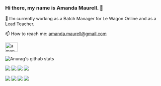 ### Hi there, my name is Amanda Maurell. 👋



🔭 I’m currently working as a Batch Manager for Le Wagon Online and as a Lead Teacher.

📫 How to reach me: amanda.maurell@gmail.com

<p align="left">
<a href="https://www.linkedin.com/in/amanda-maurell-00862172/" target="blank"><img align="center" src="https://raw.githubusercontent.com/rahuldkjain/github-profile-readme-generator/master/src/images/icons/Social/linked-in-alt.svg" alt="amanda-maurell-00862172" height="30" width="40" /></a>
</p>

![Anurag's github stats](https://github-readme-stats.vercel.app/api?username=amandamaurell&count_private=true&show_icons=true)

<img src="https://img.shields.io/badge/python%20-%2314354C.svg?&style=for-the-badge&logo=python&logoColor=white"/> <img src ="https://img.shields.io/badge/sqlite-%2307405e.svg?&style=for-the-badge&logo=sqlite&logoColor=white"/> <img src="https://img.shields.io/badge/Google%20Cloud%20-%234285F4.svg?&style=for-the-badge&logo=google-cloud&logoColor=white"/> <img src="https://img.shields.io/badge/heroku%20-%23430098.svg?&style=for-the-badge&logo=heroku&logoColor=white"/> 

<img src="https://img.shields.io/badge/pandas%20-%23150458.svg?&style=for-the-badge&logo=pandas&logoColor=white" /> <img src="https://img.shields.io/badge/numpy%20-%23013243.svg?&style=for-the-badge&logo=numpy&logoColor=white" /> <img src="https://img.shields.io/badge/TensorFlow%20-%23FF6F00.svg?&style=for-the-badge&logo=TensorFlow&logoColor=white" /> <img src="https://img.shields.io/badge/Jupyter%20-%23F37626.svg?&style=for-the-badge&logo=Jupyter&logoColor=white" />

<!--
**amandamaurell/amandamaurell** is a ✨ _special_ ✨ repository because its `README.md` (this file) appears on your GitHub profile.
